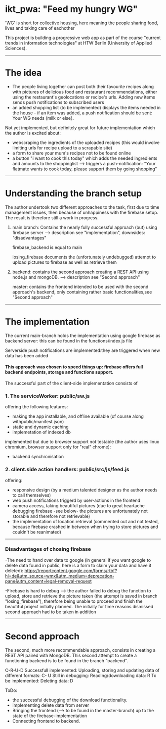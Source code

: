 # ikt_pwa: "Feed my hungry WG" 
'WG' is short for collective housing, here meaning the people sharing food, lives and taking care of eachother

This project is building a progressive web app as part of the course "current trends in information technologies" at HTW Berlin (University of Applied Sciences). 
_________________

# The idea

- The people living together can post both their favourite recipes along with pictures of delicious food and restaurant recommendations, either using the restaurant's geolocations or recipe's urls. Adding new items sends push notifications to subscribed users
- an added shopping list (to be implemented) displays the items needed in the house - if an item was added, a push notification should be sent: Your WG needs {milk or else}.

Not yet implemented, but definitely great for future implementation which the author is excited about: 
- webscraping the ingredients of the uploaded recipes (this would involve limiting urls for recipe upload to a scrapable site)
- a form to share your mum's recipes not to be found online
- a button "i want to cook this today" which adds the needed ingredients and amounts to the shoppinglist 
  --> triggers a push-notification: "Your flatmate wants to cook today, please support them by going shopping"
___________________________________

# Understanding the branch setup

The author undertook two different approaches to the task, first due to time management issues, then because of unhappiness with the firebase setup. The result is therefore still a work in progress.

1) main branch: Contains the nearly fully successful approach (but) using firebase server --> description see "implementation", 
     downsides: "disadvantages"
     
     firebase_backend is equal to main
     
     losing_firebase documents the (unfortunately undebugged) attempt to upload pictures to firebase as well as retrieve them
     

2) backend: contains the second approach creating a REST API using node.js and mongoDB. --> description see "Second approach"

   master: contains the frontend intended to be used with the second approach's backend, only containing rather basic functionalities,see "Second approach"
                     
_________________________

# The implementation

The current main-branch holds the implementation using google firebase as backend server: this can be found in the functions/index.js file

Serverside push notifications are implemented:they are triggered when new data has been added

#### This approach was chosen to speed things up: firebase offers full backend endpoints, storage and functions support. 

The successful part of the client-side implementation consists of 
### 1. The serviceWorker: public/sw.js 
offering the following features:
- making the app installable, and offline available (of course along withpublic/manifest.json)
- static and dynamic caching 
- implemetation of indexed db

implemented but due to browser support not testable (the author uses linux chromium, browser support only for "real" chrome):
- backend synchronisation

### 2. client.side action handlers: public/src/js/feed.js
offering:
- responsive design (by a medium talented designer as the author needs to call themselves)
- web push notifications triggerd by user-actions in the frontend
- camera access, taking beautiful pictures 
  (due to great heartache debugging firebase -see below- the pictures are unfortunately not storable and therefore not retrievable)
- the implementation of location retrieval 
  (commented out and not tested, because firebase crashed in between when trying to store pictures and couldn't be reanimated)

__________________________________________

### Disadvantages of chosing firebase

-The need to hand over data to google
(in general if you want google to delete data found in public, here is a form to claim your data and have it deleted): 
https://reportcontent.google.com/forms/rtbf?hl=de&utm_source=wmx&utm_medium=deprecation-pane&utm_content=legal-removal-request
               
-Firebase is hard to debug
--> the author failed to debug the function to upload, store and retrieve the picture taken (the attempt is saved in branch "losing_firebase"), therefore being unable to proceed and finish the beautiful project initially planned. 
The initially for time reasons dismissed second approach had to be taken in addition

____________________________________________

# Second approach

The second, much more recommendable approach, consists in creating a REST API paired with MongoDB.
This second attempt to create a functioning backend is to be found in the branch "backend". 

C-R-U-D
Successfull implemented:
Uploading, storing and updating data of different formats: C- U
Still in debugging: Reading/downloading data: R
To be implemented: Deleting data: D

ToDo:
- the successful debugging of the download functionality. 
- implementing delete data from server
- Bringing the frontend (--> to be found in the master-branch) up to the state of the firebase-implementation
- Connecting frontend to backend.
